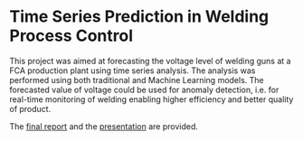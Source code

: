 # Time Series Prediction in Welding Process Control

This project was aimed at forecasting the voltage level of welding guns at a FCA production plant using time series analysis. The analysis was performed using both traditional and Machine Learning models. The forecasted value of voltage could be used for anomaly detection, i.e. for real-time monitoring of welding enabling higher efficiency and better quality of product.

The [final report](800409_SanjaStanisic_IndustryLabProject.pdf) and the [presentation](SStanisic_800409_IndustryLabProjectPresentation.pdf) are provided.
